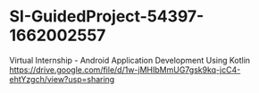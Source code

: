 # SI-GuidedProject-54397-1662002557
Virtual Internship - Android Application Development Using Kotlin
https://drive.google.com/file/d/1w-jMHIbMmUG7gsk9kq-jcC4-ehtYzgch/view?usp=sharing
